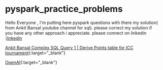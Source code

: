 # pyspark_practice_problems
Hello Everyone , I'm putting here pyspark questions with there my solution( from Ankit Bansal youtube channel for sql).
please correct my solution if you have any other approach i appreciate.
please connect on linkedin :[linkedin](https://www.linkedin.com/in/ayush-maurya4/)


[Ankit Bansal Complex SQL Query 1 | Derive Points table for ICC tournament](https://github.com/am15398/pyspark_practice_problems/blob/main/1.%20Derive%20Points%20table%20for%20ICC%20tournament.ipynb){:target="_blank"}

[OpenAI](https://www.openai.com/){:target="_blank"}

